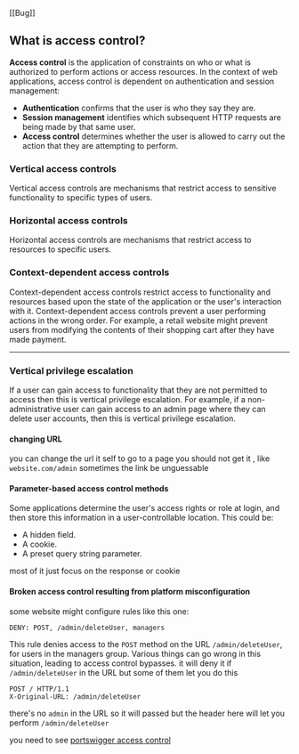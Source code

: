 [[Bug]]

## What is access control?

**Access control** is the application of constraints on who or what is authorized to perform actions or access resources. In the context of web applications, access control is dependent on authentication and session management:

- **Authentication** confirms that the user is who they say they are.
- **Session management** identifies which subsequent HTTP requests are being made by that same user.
- **Access control** determines whether the user is allowed to carry out the action that they are attempting to perform.

### Vertical access controls

Vertical access controls are mechanisms that restrict access to sensitive functionality to specific types of users.
### Horizontal access controls

Horizontal access controls are mechanisms that restrict access to resources to specific users.

### Context-dependent access controls

Context-dependent access controls restrict access to functionality and resources based upon the state of the application or the user's interaction with it.
Context-dependent access controls prevent a user performing actions in the wrong order. For example, a retail website might prevent users from modifying the contents of their shopping cart after they have made payment.

----

### Vertical privilege escalation

If a user can gain access to functionality that they are not permitted to access then this is vertical privilege escalation. For example, if a non-administrative user can gain access to an admin page where they can delete user accounts, then this is vertical privilege escalation.

#### changing URL

you can change the url it self to go to  a page you should not get it , like `website.com/admin`
sometimes the link be unguessable  

#### Parameter-based access control methods

Some applications determine the user's access rights or role at login, and then store this information in a user-controllable location. This could be:

- A hidden field.
- A cookie.
- A preset query string parameter.

most of it just focus on the response or cookie 
#### Broken access control resulting from platform misconfiguration
some website might configure rules like this one:

`DENY: POST, /admin/deleteUser, managers`

This rule denies access to the `POST` method on the URL `/admin/deleteUser`, for users in the managers group. Various things can go wrong in this situation, leading to access control bypasses.
it will deny it if `/admin/deleteUser` in the URL  but some of them let you do this 
```
POST / HTTP/1.1 
X-Original-URL: /admin/deleteUser
```
there's no `admin` in the URL so it will passed but the header here will let you perform `/admin/deleteUser`

you need to see [portswigger access control](https://portswigger.net/web-security/access-control)